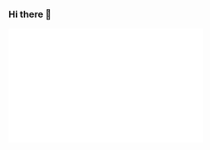 ### Hi there 👋

<div align="left">
<!--   <a href="https://github-readme-stats.vercel.app/api?username=jk1635&show_icons=true&theme=react&include_all_commits&hide_border=true&line_height=27">
    <img width="454" src="https://github-readme-stats.vercel.app/api?username=jk1635&show_icons=true&theme=react&include_all_commits&hide_border=true&line_height=27" alt="jk's-readme-stats" />
  </a> -->
  <a href="https://github.com/jk1635/github-stats-react-theme">
    <img width="350" src="https://github.com/jk1635/github-stats-react-theme/blob/main/generated/languages.svg" alt="most-used-languages" />
  </a>
  <!--
  <a href="https://activity-graph.herokuapp.com/graph?username=jk1635&theme=react-dark&hide_border=true&bg_color=20232a&color=61dafb&line=61dafb">
    <img width="812" src="https://activity-graph.herokuapp.com/graph?username=jk1635&theme=react-dark&hide_border=true&bg_color=20232a&color=61dafb&line=61dafb" alt="activity-graph" />
  </a>-->
</div>

<!--
**jk1635/jk1635** is a ✨ _special_ ✨ repository because its `README.md` (this file) appears on your GitHub profile.

Here are some ideas to get you started:

- 🔭 I’m currently working on ...
- 🌱 I’m currently learning ...
- 👯 I’m looking to collaborate on ...
- 🤔 I’m looking for help with ...
- 💬 Ask me about ...
- 📫 How to reach me: ...
- 😄 Pronouns: ...
- ⚡ Fun fact: ...
-->
